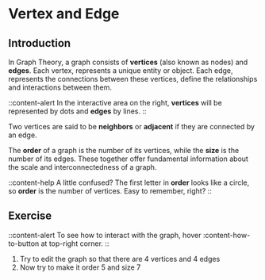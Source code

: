 # Vertex and Edge

## Introduction

In Graph Theory, a graph consists of **vertices** (also known as nodes) and **edges**. Each vertex, represents a unique entity or object. Each edge, represents the connections between these vertices, define the relationships and interactions between them.

::content-alert
In the interactive area on the right, **vertices** will be represented by dots and **edges** by lines.
::

Two vertices are said to be **neighbors** or **adjacent** if they are connected by an edge.

The **order** of a graph is the number of its vertices, while the **size** is the number of its edges. These together offer fundamental information about the scale and interconnectedness of a graph.

::content-help
A little confused? The first letter in **order** looks like a circle, so **order** is the number of vertices. Easy to remember, right?
::

## Exercise

::content-alert
To see how to interact with the graph, hover :content-how-to-button at top-right corner.
::

1. Try to edit the graph so that there are 4 vertices and 4 edges
2. Now try to make it order 5 and size 7